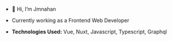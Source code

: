 
- 👋 Hi, I’m Jmnahan

- Currently working as a Frontend Web Developer
-  **Technologies Used:** Vue, Nuxt, Javascript, Typescript, Graphql
